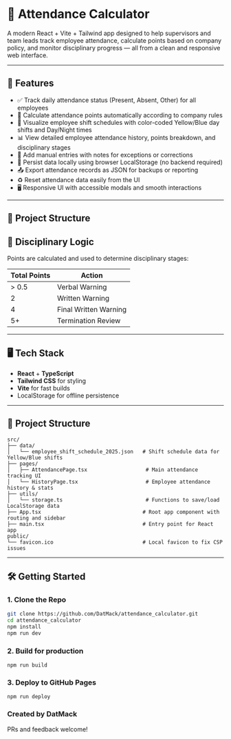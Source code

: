# 📝 Attendance Calculator

A modern React + Vite + Tailwind app designed to help supervisors and team leads track employee attendance, calculate points based on company policy, and monitor disciplinary progress — all from a clean and responsive web interface.

---

## 🚀 Features

- ✅ Track daily attendance status (Present, Absent, Other) for all employees
- 🔢 Calculate attendance points automatically according to company rules
- 📅 Visualize employee shift schedules with color-coded Yellow/Blue day shifts and Day/Night times
- 📊 View detailed employee attendance history, points breakdown, and disciplinary stages
- 📝 Add manual entries with notes for exceptions or corrections
- 💾 Persist data locally using browser LocalStorage (no backend required)
- 📤 Export attendance records as JSON for backups or reporting
- ♻️ Reset attendance data easily from the UI
- 🖥️ Responsive UI with accessible modals and smooth interactions

---

## 📂 Project Structure

## 🧠 Disciplinary Logic

Points are calculated and used to determine disciplinary stages:

| Total Points | Action              |
|--------------|---------------------|
| > 0.5        | Verbal Warning       |
| 2            | Written Warning      |
| 4            | Final Written Warning|
| 5+           | Termination Review   |

---

## 🖥️ Tech Stack

- **React** + **TypeScript**
- **Tailwind CSS** for styling
- **Vite** for fast builds
- LocalStorage for offline persistence

---

## 📂 Project Structure

```
src/
├── data/
│   └── employee_shift_schedule_2025.json   # Shift schedule data for Yellow/Blue shifts
├── pages/
│   ├── AttendancePage.tsx                   # Main attendance tracking UI
│   └── HistoryPage.tsx                      # Employee attendance history & stats
├── utils/
│   └── storage.ts                           # Functions to save/load LocalStorage data
├── App.tsx                                 # Root app component with routing and sidebar
├── main.tsx                                # Entry point for React app
public/
└── favicon.ico                             # Local favicon to fix CSP issues
```
---

## 🛠️ Getting Started

### 1. Clone the Repo

```bash
git clone https://github.com/DatMack/attendance_calculator.git
cd attendance_calculator
npm install
npm run dev

```
### 2. Build for production
```
npm run build
```

### 3. Deploy to GitHub Pages
```
npm run deploy
```

### Created by DatMack
PRs and feedback welcome!
